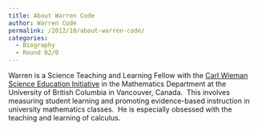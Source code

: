 ```yaml
---
title: About Warren Code
author: Warren Code
permalink: /2012/10/about-warren-code/
categories:
  - Biography
  - Round 02/0
---
```

Warren is a Science Teaching and Learning Fellow with the [Carl Wieman Science Education Initiative][1] in the Mathematics Department at the University of British Columbia in Vancouver, Canada.  This involves measuring student learning and promoting evidence-based instruction in university mathematics classes.  He is especially obsessed with the teaching and learning of calculus.

 [1]: http://cwsei.ubc.ca
